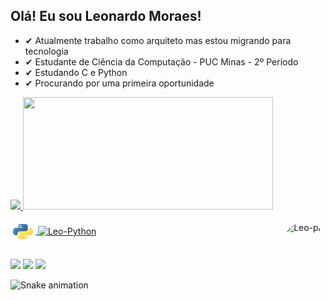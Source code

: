 ## Olá! Eu sou Leonardo Moraes!

- ✔ Atualmente trabalho como arquiteto mas estou migrando para tecnologia
- ✔ Estudante de Ciência da Computação - PUC Minas - 2º Período
- ✔ Estudando C e Python
- ✔ Procurando por uma primeira oportunidade

<div>
  <a href="https://github.com/developerleomoraes">
  <img height="180em" src="https://github-readme-stats.vercel.app/api?username=developerleomoraes&show_icons=true&theme=dark&include_all_commits=true&count_private=true"/>
  <img height="180em" width="400em" src="https://github-readme-stats.vercel.app/api/top-langs/?username=developerleomoraes&layout=compact&langs_count=7&theme=dark"/>
</div>

<div style="display: inline_block"><br>
  <img align="center" alt="Leo-Python" height="30" width="40" src="https://raw.githubusercontent.com/devicons/devicon/master/icons/python/python-original.svg">
  <img align="center" alt="Leo-Python" height="30" width="40" src="https://cdn.jsdelivr.net/gh/devicons/devicon/icons/c/c-original.svg">
  <img align="right" alt="Leo-pic" height="150" style="border-radius:50px;" src="https://cdn.discordapp.com/attachments/952690717468262510/952690990475530331/icon_leo_gif.gif">
</div>
  
##
  
<div> 
  <a href="https://www.instagram.com/_leomooraes/" target="_blank"><img src="https://img.shields.io/badge/-Instagram-%23E4405F?style=for-the-badge&logo=instagram&logoColor=white" target="_blank"></a> 
  <a href = "mailto:developerleo.it@gmail.com"><img src="https://img.shields.io/badge/-Gmail-%23333?style=for-the-badge&logo=gmail&logoColor=white" target="_blank"></a>
  <a href="https://www.linkedin.com/in/developerleoit/" target="_blank"><img src="https://img.shields.io/badge/-LinkedIn-%230077B5?style=for-the-badge&logo=linkedin&logoColor=white" target="_blank"></a> 
 
  ![Snake animation](https://github.com/developerleomoraes/developerleomoraes/blob/output/github-contribution-grid-snake.svg)
 
</div>
